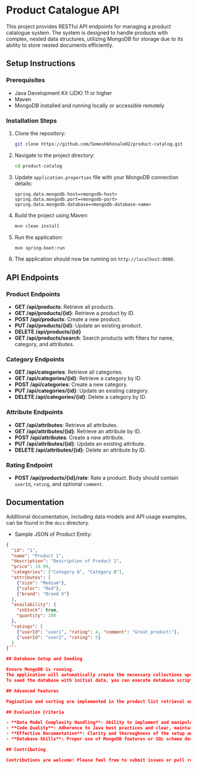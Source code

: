# Product Catalogue API

This project provides RESTful API endpoints for managing a product catalogue system. The system is designed to handle products with complex, nested data structures, utilizing MongoDB for storage due to its ability to store nested documents efficiently.

## Setup Instructions

### Prerequisites

- Java Development Kit (JDK) 11 or higher
- Maven
- MongoDB installed and running locally or accessible remotely

### Installation Steps

1. Clone the repository:

    ```bash
    git clone https://github.com/Someshbhosale02/product-catalog.git
    ```

2. Navigate to the project directory:

    ```bash
    cd product-catalog
    ```

3. Update `application.properties` file with your MongoDB connection details:

    ```properties
    spring.data.mongodb.host=<mongodb-host>
    spring.data.mongodb.port=<mongodb-port>
    spring.data.mongodb.database=<mongodb-database-name>
    ```

4. Build the project using Maven:

    ```bash
    mvn clean install
    ```

5. Run the application:

    ```bash
    mvn spring-boot:run
    ```

6. The application should now be running on `http://localhost:8080`.

## API Endpoints

### Product Endpoints

- **GET /api/products**: Retrieve all products.
- **GET /api/products/{id}**: Retrieve a product by ID.
- **POST /api/products**: Create a new product.
- **PUT /api/products/{id}**: Update an existing product.
- **DELETE /api/products/{id}**
- **GET /api/products/search**: Search products with filters for name, category, and attributes.

### Category Endpoints

- **GET /api/categories**: Retrieve all categories.
- **GET /api/categories/{id}**: Retrieve a category by ID.
- **POST /api/categories**: Create a new category.
- **PUT /api/categories/{id}**: Update an existing category.
- **DELETE /api/categories/{id}**: Delete a category by ID.

### Attribute Endpoints

- **GET /api/attributes**: Retrieve all attributes.
- **GET /api/attributes/{id}**: Retrieve an attribute by ID.
- **POST /api/attributes**: Create a new attribute.
- **PUT /api/attributes/{id}**: Update an existing attribute.
- **DELETE /api/attributes/{id}**: Delete an attribute by ID.

### Rating Endpoint

- **POST /api/products/{id}/rate**: Rate a product. Body should contain `userId`, `rating`, and optional `comment`.

## Documentation

Additional documentation, including data models and API usage examples, can be found in the `docs` directory.

- Sample JSON of Product Entity:

```json
{
  "id": "1",
  "name": "Product 1",
  "description": "Description of Product 1",
  "price": 19.99,
  "categories": ["Category A", "Category B"],
  "attributes": [
    {"size": "Medium"},
    {"color": "Red"},
    {"brand": "Brand X"}
  ],
  "availability": {
    "inStock": true,
    "quantity": 100
  },
  "ratings": [
    {"userId": "user1", "rating": 4, "comment": "Great product!"},
    {"userId": "user2", "rating": 5}
  ]
}``` 

## Database Setup and Seeding

Ensure MongoDB is running.
The application will automatically create the necessary collections upon startup.
To seed the database with initial data, you can execute database scripts or use API endpoints for creating products, categories, and attributes.

## Advanced Features

Pagination and sorting are implemented in the product list retrieval endpoint.

## Evaluation Criteria

- **Data Model Complexity Handling**: Ability to implement and manipulate the nested data structure.
- **Code Quality**: Adherence to Java best practices and clear, maintainable code.
- **Effective Documentation**: Clarity and thoroughness of the setup and API usage documentation.
- **Database Skills**: Proper use of MongoDB features or SQL schema design to handle the entity structure.

## Contributing

Contributions are welcome! Please feel free to submit issues or pull requests.

